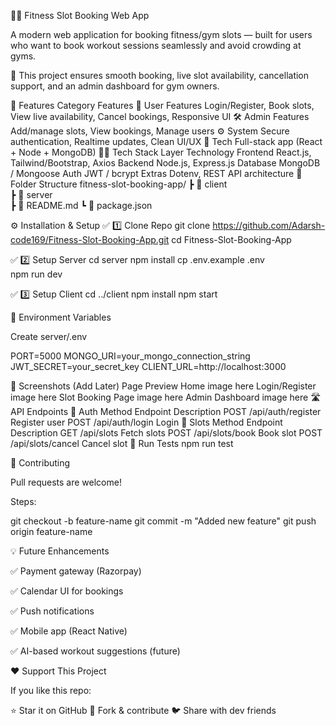 🏋️‍♂️ Fitness Slot Booking Web App

A modern web application for booking fitness/gym slots — built for users who want to book workout sessions seamlessly and avoid crowding at gyms.

📌 This project ensures smooth booking, live slot availability, cancellation support, and an admin dashboard for gym owners.

🚀 Features
Category	Features
👤 User Features	Login/Register, Book slots, View live availability, Cancel bookings, Responsive UI
🛠️ Admin Features	Add/manage slots, View bookings, Manage users
⚙️ System	Secure authentication, Realtime updates, Clean UI/UX
📱 Tech	Full-stack app (React + Node + MongoDB)
🧑‍💻 Tech Stack
Layer	Technology
Frontend	React.js, Tailwind/Bootstrap, Axios
Backend	Node.js, Express.js
Database	MongoDB / Mongoose
Auth	JWT / bcrypt
Extras	Dotenv, REST API architecture
📂 Folder Structure
fitness-slot-booking-app/
 ┣ 📁 client     
 ┣ 📁 server   
 ┣ 📄 README.md
 ┗ 📄 package.json

⚙️ Installation & Setup
✅ 1️⃣ Clone Repo
git clone https://github.com/Adarsh-code169/Fitness-Slot-Booking-App.git
cd Fitness-Slot-Booking-App

✅ 2️⃣ Setup Server
cd server
npm install
cp .env.example .env  
npm run dev

✅ 3️⃣ Setup Client
cd ../client
npm install
npm start

🔧 Environment Variables

Create server/.env

PORT=5000
MONGO_URI=your_mongo_connection_string
JWT_SECRET=your_secret_key
CLIENT_URL=http://localhost:3000

📸 Screenshots (Add Later)
Page	Preview
Home	image here
Login/Register	image here
Slot Booking Page	image here
Admin Dashboard	image here
🛣️ API Endpoints
🚪 Auth
Method	Endpoint	Description
POST	/api/auth/register	Register user
POST	/api/auth/login	Login
🎯 Slots
Method	Endpoint	Description
GET	/api/slots	Fetch slots
POST	/api/slots/book	Book slot
POST	/api/slots/cancel	Cancel slot
🧪 Run Tests
npm run test

🤝 Contributing

Pull requests are welcome!

Steps:

git checkout -b feature-name
git commit -m "Added new feature"
git push origin feature-name


💡 Future Enhancements

✅ Payment gateway (Razorpay)

✅ Calendar UI for bookings

✅ Push notifications

✅ Mobile app (React Native)

✅ AI-based workout suggestions (future)

❤️ Support This Project

If you like this repo:

⭐ Star it on GitHub
🍴 Fork & contribute
🐦 Share with dev friends
